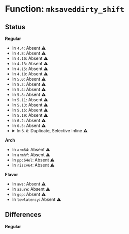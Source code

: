 # Function: <code>mksaveddirty_shift</code>

## Status
<b>Regular</b>
<ul>
<li>
In <code>4.4</code>: Absent ⚠️
</li>
<li>
In <code>4.8</code>: Absent ⚠️
</li>
<li>
In <code>4.10</code>: Absent ⚠️
</li>
<li>
In <code>4.13</code>: Absent ⚠️
</li>
<li>
In <code>4.15</code>: Absent ⚠️
</li>
<li>
In <code>4.18</code>: Absent ⚠️
</li>
<li>
In <code>5.0</code>: Absent ⚠️
</li>
<li>
In <code>5.3</code>: Absent ⚠️
</li>
<li>
In <code>5.4</code>: Absent ⚠️
</li>
<li>
In <code>5.8</code>: Absent ⚠️
</li>
<li>
In <code>5.11</code>: Absent ⚠️
</li>
<li>
In <code>5.13</code>: Absent ⚠️
</li>
<li>
In <code>5.15</code>: Absent ⚠️
</li>
<li>
In <code>5.19</code>: Absent ⚠️
</li>
<li>
In <code>6.2</code>: Absent ⚠️
</li>
<li>
In <code>6.5</code>: Absent ⚠️
</li>
<li>
<details>
<summary>In <code>6.8</code>: Duplicate, Selective Inline ⚠️</summary>

```c
pgprotval_t mksaveddirty_shift(pgprotval_t v);
```

**Collision:** Static Duplication

**Inline:** Selective

**Transformation:** False

**Instances:**

```
In arch/x86/xen/mmu_pv.c (ffffffff81042c93)
Location: arch/x86/include/asm/pgtable.h:340
Inline: True
Inline callers:
  - arch/x86/xen/mmu_pv.c:make_lowmem_page_readonly
```
```
In mm/gup.c (ffffffff8140f044)
Location: arch/x86/include/asm/pgtable.h:340
Inline: True
Inline callers:
  - mm/gup.c:follow_page_pte
```
```
In mm/memory.c (ffffffff81420b1a)
Location: arch/x86/include/asm/pgtable.h:340
Inline: True
Inline callers:
  - mm/memory.c:handle_pte_fault
  - mm/memory.c:do_numa_page
  - mm/memory.c:do_numa_page
  - mm/memory.c:set_pte_range
  - mm/memory.c:finish_mkwrite_fault
  - mm/memory.c:wp_page_copy
  - mm/memory.c:insert_pfn
  - mm/memory.c:insert_pfn
  - mm/memory.c:restore_exclusive_pte
Direct callers:
  - mm/memory.c:set_pte_range
  - mm/memory.c:set_pte_range
  - mm/memory.c:do_set_pmd
  - mm/memory.c:do_anonymous_page
  - mm/memory.c:do_anonymous_page
  - mm/memory.c:do_swap_page
  - mm/memory.c:do_swap_page
  - mm/memory.c:wp_page_copy
  - mm/memory.c:copy_present_pte
  - mm/memory.c:copy_present_pte
  - mm/memory.c:copy_present_pte
  - mm/memory.c:copy_present_pte
  - mm/memory.c:restore_exclusive_pte
```
```
In mm/mprotect.c (ffffffff8142f09c)
Location: arch/x86/include/asm/pgtable.h:340
Inline: True
Inline callers:
  - mm/mprotect.c:change_pte_range
  - mm/mprotect.c:change_pte_range
```
```
In mm/rmap.c (ffffffff81437b9a)
Location: arch/x86/include/asm/pgtable.h:340
Inline: True
```
```
In mm/swapfile.c (ffffffff814690f0)
Location: arch/x86/include/asm/pgtable.h:340
Inline: True
Inline callers:
  - mm/swapfile.c:unuse_pte
```
```
In mm/hugetlb.c (ffffffff8147f56b)
Location: arch/x86/include/asm/pgtable.h:340
Inline: True
Inline callers:
  - mm/hugetlb.c:hugetlb_change_protection
  - mm/hugetlb.c:hugetlb_change_protection
  - mm/hugetlb.c:hugetlb_mfill_atomic_pte
  - mm/hugetlb.c:hugetlb_mfill_atomic_pte
  - mm/hugetlb.c:hugetlb_fault
  - mm/hugetlb.c:hugetlb_no_page
  - mm/hugetlb.c:hugetlb_wp
  - mm/hugetlb.c:hugetlb_wp
  - mm/hugetlb.c:hugetlb_wp
  - mm/hugetlb.c:copy_hugetlb_page_range
  - mm/hugetlb.c:copy_hugetlb_page_range
  - mm/hugetlb.c:copy_hugetlb_page_range
```
```
In mm/ksm.c (ffffffff8148e68c)
Location: arch/x86/include/asm/pgtable.h:340
Inline: True
Inline callers:
  - mm/ksm.c:replace_page
```
```
In mm/migrate.c (ffffffff8149793f)
Location: arch/x86/include/asm/pgtable.h:340
Inline: True
Inline callers:
  - mm/migrate.c:remove_migration_pte
  - mm/migrate.c:remove_migration_pte
```
```
In mm/migrate_device.c (ffffffff8149d56e)
Location: arch/x86/include/asm/pgtable.h:340
Inline: True
Inline callers:
  - mm/migrate_device.c:migrate_vma_insert_page
```
```
In mm/huge_memory.c (ffffffff814a8b5b)
Location: arch/x86/include/asm/pgtable.h:340
Inline: True
Inline callers:
  - mm/huge_memory.c:remove_migration_pmd
  - mm/huge_memory.c:remove_migration_pmd
  - mm/huge_memory.c:__split_huge_pmd_locked
  - mm/huge_memory.c:__split_huge_pmd_locked
  - mm/huge_memory.c:__split_huge_zero_page_pmd
  - mm/huge_memory.c:move_pages_huge_pmd
  - mm/huge_memory.c:change_huge_pmd
  - mm/huge_memory.c:do_huge_pmd_wp_page
  - mm/huge_memory.c:huge_pmd_set_accessed
  - mm/huge_memory.c:huge_pud_set_accessed
  - mm/huge_memory.c:copy_huge_pud
  - mm/huge_memory.c:copy_huge_pud
  - mm/huge_memory.c:follow_devmap_pud
  - mm/huge_memory.c:copy_huge_pmd
  - mm/huge_memory.c:copy_huge_pmd
  - mm/huge_memory.c:insert_pfn_pud
  - mm/huge_memory.c:insert_pfn_pud
  - mm/huge_memory.c:vmf_insert_pfn_pmd
  - mm/huge_memory.c:vmf_insert_pfn_pmd
  - mm/huge_memory.c:__do_huge_pmd_anonymous_page
  - mm/huge_memory.c:pmd_modify
```
```
In mm/khugepaged.c (ffffffff814af5ca)
Location: arch/x86/include/asm/pgtable.h:340
Inline: True
Inline callers:
  - mm/khugepaged.c:collapse_huge_page
```
```
In mm/userfaultfd.c (ffffffff814d01c2)
Location: arch/x86/include/asm/pgtable.h:340
Inline: True
Inline callers:
  - mm/userfaultfd.c:mfill_atomic_install_pte
  - mm/userfaultfd.c:mfill_atomic_install_pte
```
```
In mm/mapping_dirty_helpers.c (ffffffff814d76cb)
Location: arch/x86/include/asm/pgtable.h:340
Inline: True
Inline callers:
  - mm/mapping_dirty_helpers.c:wp_pte
```
```
In fs/proc/task_mmu.c (ffffffff8159cde5)
Location: arch/x86/include/asm/pgtable.h:340
Inline: True
Inline callers:
  - fs/proc/task_mmu.c:make_uffd_wp_pte
  - fs/proc/task_mmu.c:clear_refs_pte_range
  - fs/proc/task_mmu.c:clear_refs_pte_range
  - fs/proc/task_mmu.c:clear_soft_dirty
```
**Symbols:**

```
ffffffff81414220-ffffffff81414250: mksaveddirty_shift (STB_LOCAL)
```
</details>
</li>
</ul>
<b>Arch</b>
<ul>
<li>
In <code>arm64</code>: Absent ⚠️
</li>
<li>
In <code>armhf</code>: Absent ⚠️
</li>
<li>
In <code>ppc64el</code>: Absent ⚠️
</li>
<li>
In <code>riscv64</code>: Absent ⚠️
</li>
</ul>
<b>Flavor</b>
<ul>
<li>
In <code>aws</code>: Absent ⚠️
</li>
<li>
In <code>azure</code>: Absent ⚠️
</li>
<li>
In <code>gcp</code>: Absent ⚠️
</li>
<li>
In <code>lowlatency</code>: Absent ⚠️
</li>
</ul>

## Differences
<b>Regular</b>
<ul>
</ul>
